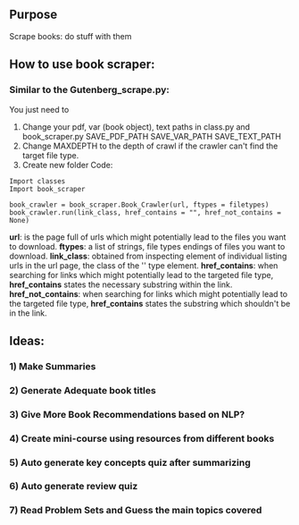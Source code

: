 ## Purpose
Scrape books: do stuff with them

## How to use book scraper:
### __Similar to the Gutenberg_scrape.py__: 
You just need to 
1) Change your pdf, var (book object), text paths in class.py and book_scraper.py
SAVE_PDF_PATH 
SAVE_VAR_PATH 
SAVE_TEXT_PATH
2) Change MAXDEPTH to the depth of crawl if the crawler can't find the target file type.
4) Create new folder
Code:
```
Import classes
Import book_scraper

book_crawler = book_scraper.Book_Crawler(url, ftypes = filetypes)
book_crawler.run(link_class, href_contains = "", href_not_contains = None)

```
__url__: is the page full of urls which might potentially lead to the files you want to download. 
__ftypes__: a list of strings, file types endings of files you want to download.
__link_class__: obtained from inspecting element of individual listing urls in the url page, the class of the '<a>' type element.
__href_contains__: when searching for links which might potentially lead to the targeted file type, __href_contains__ states the necessary substring within the link.
__href_not_contains__: when searching for links which might potentially lead to the targeted file type, __href_contains__ states the substring which shouldn't be in the link.
## Ideas:
### 1) Make Summaries
### 2) Generate Adequate book titles
### 3) Give More Book Recommendations based on NLP?
### 4) Create mini-course using resources from different books
### 5) Auto generate key concepts quiz after summarizing
### 6) Auto generate review quiz
### 7) Read Problem Sets and Guess the main topics covered
